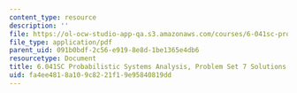 ```yaml
---
content_type: resource
description: ''
file: https://ol-ocw-studio-app-qa.s3.amazonaws.com/courses/6-041sc-probabilistic-systems-analysis-and-applied-probability-fall-2013/fa4ee4818a109c8221f19e95840819dd_MIT6_041SCF13_assn07_sol.pdf
file_type: application/pdf
parent_uid: 091b0bdf-2c56-e919-8e8d-1be1365e4db6
resourcetype: Document
title: 6.041SC Probabilistic Systems Analysis, Problem Set 7 Solutions
uid: fa4ee481-8a10-9c82-21f1-9e95840819dd
---
```

